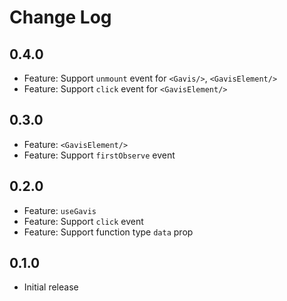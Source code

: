 # Change Log

## 0.4.0

- Feature: Support `unmount` event for `<Gavis/>`, `<GavisElement/>`
- Feature: Support `click` event for `<GavisElement/>`

## 0.3.0

- Feature: `<GavisElement/>`
- Feature: Support `firstObserve` event

## 0.2.0

- Feature: `useGavis`
- Feature: Support `click` event
- Feature: Support function type `data` prop

## 0.1.0

- Initial release
